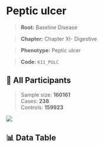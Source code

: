 # Peptic ulcer

> **Root:** Baseline Disease  

> **Chapter:** Chapter XI- Digestive  

> **Phenotype:** Peptic ulcer  

> **Code:** `K11_PULC`

## 🧪 All Participants  
> Sample size: **160161**  
> Cases: **238**  
> Controls: **159923**
<img src="/Sensitive/Figures/ALL/Incidence/K11_PULC.png"/>

## 📊 Data Table
<CsvTableMRF src="/Sensitive/Data/ALL/Incidence/COX_K11_PULC.csv"/>

